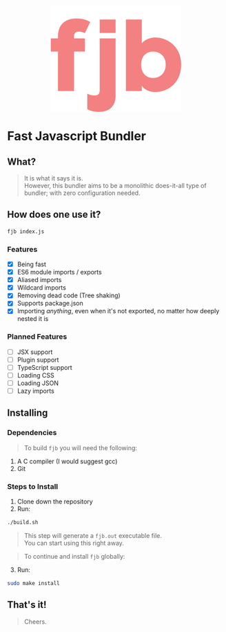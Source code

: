 <p align='center'>
  <img src='logo.png' style='display: block;'/>
</p>

<p align='center' style='text-align: center;'>
  <h1>Fast Javascript Bundler</h1>
</p>

## What?
> It is what it says it is.  
> However, this bundler aims to be a monolithic does-it-all type of bundler;
> with zero configuration needed.

## How does one use it?
```bash
fjb index.js
```

### Features
- [x] Being fast
- [x] ES6 module imports / exports
- [x] Aliased imports
- [x] Wildcard imports
- [x] Removing dead code (Tree shaking)
- [x] Supports package.json
- [x] Importing _anything_, even when it's not exported, no matter how deeply nested it is

### Planned Features
- [ ] JSX support
- [ ] Plugin support
- [ ] TypeScript support
- [ ] Loading CSS
- [ ] Loading JSON
- [ ] Lazy imports 

## Installing
### Dependencies
> To build `fjb` you will need the following:
1. A C compiler (I would suggest gcc)
2. Git

### Steps to Install
1. Clone down the repository
2. Run:
```bash
./build.sh
```
> This step will generate a `fjb.out` executable file.  
> You can start using this right away.

> To continue and install `fjb` globally:
3. Run:
```bash
sudo make install
```

## That's it!
> Cheers.
